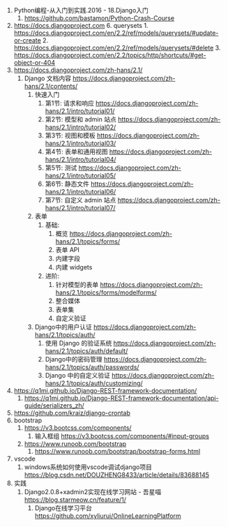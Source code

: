 
1. Python编程-从入门到实践.2016 - 18.Django入门
    1. https://github.com/bastamon/Python-Crash-Course
2. https://docs.djangoproject.com
    6. querysets
        1. https://docs.djangoproject.com/en/2.2/ref/models/querysets/#update-or-create
        2. https://docs.djangoproject.com/en/2.2/ref/models/querysets/#delete
        3. https://docs.djangoproject.com/en/2.2/topics/http/shortcuts/#get-object-or-404
3. https://docs.djangoproject.com/zh-hans/2.1/
    1. Django 文档内容 https://docs.djangoproject.com/zh-hans/2.1/contents/
        1. 快速入门
            1. 第1节: 请求和响应 https://docs.djangoproject.com/zh-hans/2.1/intro/tutorial01/
            2. 第2节: 模型和 admin 站点 https://docs.djangoproject.com/zh-hans/2.1/intro/tutorial02/
            3. 第3节: 视图和模板 https://docs.djangoproject.com/zh-hans/2.1/intro/tutorial03/
            4. 第4节: 表单和通用视图 https://docs.djangoproject.com/zh-hans/2.1/intro/tutorial04/
            5. 第5节: 测试 https://docs.djangoproject.com/zh-hans/2.1/intro/tutorial05/
            6. 第6节: 静态文件 https://docs.djangoproject.com/zh-hans/2.1/intro/tutorial06/
            7. 第7节: 自定义 admin 站点 https://docs.djangoproject.com/zh-hans/2.1/intro/tutorial07/
        5. 表单
            1. 基础: 
                1. 概览 https://docs.djangoproject.com/zh-hans/2.1/topics/forms/
                2. 表单 API 
                3. 内建字段 
                4. 内建 widgets
            2. 进阶: 
                1. 针对模型的表单 https://docs.djangoproject.com/zh-hans/2.1/topics/forms/modelforms/
                2. 整合媒体 
                3. 表单集 
                4. 自定义验证
        6. Django中的用户认证 https://docs.djangoproject.com/zh-hans/2.1/topics/auth/
            1. 使用 Django 的验证系统 https://docs.djangoproject.com/zh-hans/2.1/topics/auth/default/
            2. Django中的密码管理 https://docs.djangoproject.com/zh-hans/2.1/topics/auth/passwords/
            3. Django 中的自定义验证 https://docs.djangoproject.com/zh-hans/2.1/topics/auth/customizing/
4. https://q1mi.github.io/Django-REST-framework-documentation/
    1. https://q1mi.github.io/Django-REST-framework-documentation/api-guide/serializers_zh/
5. https://github.com/kraiz/django-crontab
6. bootstrap
    1. https://v3.bootcss.com/components/
        1. 输入框组 https://v3.bootcss.com/components/#input-groups
    2. https://www.runoob.com/bootstrap
        1. https://www.runoob.com/bootstrap/bootstrap-forms.html
7. vscode
    1. windows系统如何使用vscode调试django项目 https://blog.csdn.net/DOUZHENG8433/article/details/83688145
8. 实践
    1. Django2.0.8+xadmin2实现在线学习网站 - 吾星喵 https://blog.starmeow.cn/feature/1/
        1. Django在线学习平台 https://github.com/xyliurui/OnlineLearningPlatform